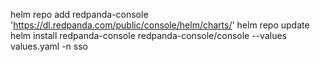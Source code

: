helm repo add redpanda-console 'https://dl.redpanda.com/public/console/helm/charts/'
helm repo update
helm install redpanda-console redpanda-console/console --values values.yaml -n sso
